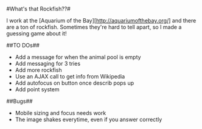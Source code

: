 #What's that Rockfish??#

I work at the [Aquarium of the Bay][http://aquariumofthebay.org/] and there are a ton of rockfish. Sometimes they're hard to tell apart, so I made a guessing game about it!

##TO DOs##
* Add a message for when the animal pool is empty
* Add messaging for 3 tries
* Add more rockfish
* Use an AJAX call to get info from Wikipedia
* Add autofocus on button once describ pops up
* Add point system


##Bugs##
* Mobile sizing and focus needs work
* The image shakes everytime, even if you answer correctly


